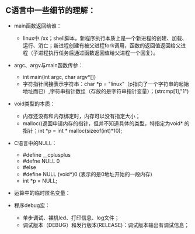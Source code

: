 ## C语言中一些细节的理解：  
  - main函数返回给谁：  
    - linux中./xx；shell脚本，新程序执行本质上是一个新进程的创建、加载、运行、消亡；新进程创建有被父进程fork调用，函数的返回值返回给父进程（子进程执行任务后通过函数返回值给父进程一个回复）。   
    
  - argc、argv与main函数传参： 
    - int main(int argc, char argv*[])  
    - 字符指针间接表示字符串：char *p = "linux"（p指向了一个字符串的起始地址而已）,字符串指针数组（存放的是字符串指针变量）；(strcmp[1],"1")  
    
  - void类型的本质：    
    - 内存还没有和内存绑定时，内存可以没有指定大小；  
    - malloc()返回申请内存的指针，但并不知道具体的类型，特指定为void* 的指针；int *p = int * malloc(sizeof(int)*10);   
    
  - C语言中的NULL：  
    - #define __cplusplus  
    - #defne   NULL  0  
    - #else  
    - #define NULL (void*)0  (表示的是0地址开始的一段内存)  
    - int *p = NULL;  
    
  - 运算中的临时匿名变量：  
  
  - 程序debug宏：  
    - 单步调试、裸机led、打印信息、log文件； 
    - 调试版本（DEBUG）和发行版本(RELEASE)：调试版本输出有调试信息；  
